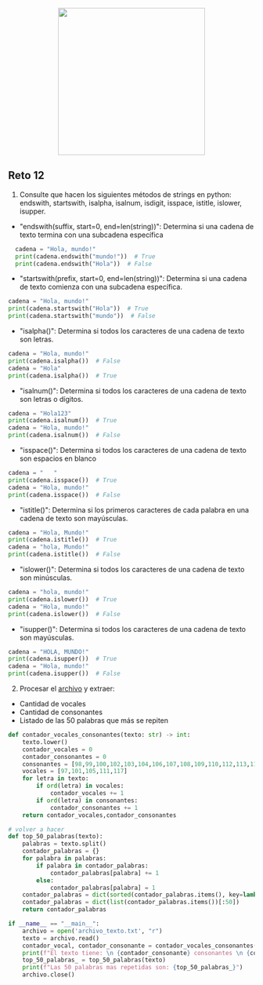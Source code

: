 <div align='center'>
<figure> <img src="https://res.cloudinary.com/dm0p2ljin/image/upload/v1714416338/error-418_dtb3ak.png" alt="" width="300" height="auto"/></br>
<figcaption><b></b></figcaption></figure>
</div>


## Reto 12
1. Consulte que hacen los siguientes métodos de strings en python: endswith, startswith, isalpha, isalnum, isdigit, isspace, istitle, islower, isupper.
- "endswith(suffix, start=0, end=len(string))": Determina si una cadena de texto termina con una subcadena específica
```python
  cadena = "Hola, mundo!"
  print(cadena.endswith("mundo!"))  # True
  print(cadena.endswith("Hola"))  # False
```

- "startswith(prefix, start=0, end=len(string))": Determina si una cadena de texto comienza con una subcadena específica.
```python
cadena = "Hola, mundo!"
print(cadena.startswith("Hola"))  # True
print(cadena.startswith("mundo"))  # False
```
- "isalpha()": Determina si todos los caracteres de una cadena de texto son letras.
```python
cadena = "Hola, mundo!"
print(cadena.isalpha())  # False
cadena = "Hola"
print(cadena.isalpha())  # True
```
- "isalnum()": Determina si todos los caracteres de una cadena de texto son letras o dígitos.
```python
cadena = "Hola123"
print(cadena.isalnum())  # True
cadena = "Hola, mundo!"
print(cadena.isalnum())  # False
```
- "isspace()": Determina si todos los caracteres de una cadena de texto son espacios en blanco
```python
cadena = "   "
print(cadena.isspace())  # True
cadena = "Hola, mundo!"
print(cadena.isspace())  # False
```
- "istitle()": Determina si los primeros caracteres de cada palabra en una cadena de texto son mayúsculas.
```python
cadena = "Hola, Mundo!"
print(cadena.istitle())  # True
cadena = "hola, Mundo!"
print(cadena.istitle())  # False
```
- "islower()": Determina si todos los caracteres de una cadena de texto son minúsculas.
```python
cadena = "hola, mundo!"
print(cadena.islower())  # True
cadena = "Hola, mundo!"
print(cadena.islower())  # False
```
- "isupper()": Determina si todos los caracteres de una cadena de texto son mayúsculas.
```python
cadena = "HOLA, MUNDO!"
print(cadena.isupper())  # True
cadena = "Hola, mundo!"
print(cadena.isupper())  # False
```
2. Procesar el <a href="https://www.py4e.com/code3/mbox.txt">archivo</a> y extraer:
 - Cantidad de vocales
 - Cantidad de consonantes
 - Listado de las 50 palabras que más se repiten
```python
def contador_vocales_consonantes(texto: str) -> int:
    texto.lower()
    contador_vocales = 0
    contador_consonantes = 0
    consonantes = [98,99,100,102,103,104,106,107,108,109,110,112,113,114,115,116,118,119,120,121,122]
    vocales = [97,101,105,111,117]
    for letra in texto:
        if ord(letra) in vocales:
            contador_vocales += 1
        if ord(letra) in consonantes:
            contador_consonantes += 1    
    return contador_vocales,contador_consonantes

# volver a hacer
def top_50_palabras(texto):
    palabras = texto.split()
    contador_palabras = {}
    for palabra in palabras:
        if palabra in contador_palabras:
            contador_palabras[palabra] += 1
        else:
            contador_palabras[palabra] = 1
    contador_palabras = dict(sorted(contador_palabras.items(), key=lambda item: item[1], reverse=True))
    contador_palabras = dict(list(contador_palabras.items())[:50])
    return contador_palabras

if __name__ == "__main__":
    archivo = open('archivo_texto.txt', "r")
    texto = archivo.read()
    contador_vocal, contador_consonante = contador_vocales_consonantes(texto)
    print(f"El texto tiene: \n {contador_consonante} consonantes \n {contador_vocal} vocales")
    top_50_palabras_ = top_50_palabras(texto)
    print(f"Las 50 palabras mas repetidas son: {top_50_palabras_}")
    archivo.close()
```
